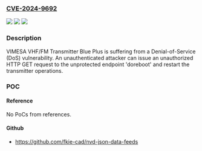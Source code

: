 ### [CVE-2024-9692](https://cve.mitre.org/cgi-bin/cvename.cgi?name=CVE-2024-9692)
![](https://img.shields.io/static/v1?label=Product&message=VHF%2FFM%20Transmitter%20Blue%20Plus&color=blue)
![](https://img.shields.io/static/v1?label=Version&message=%3D%20v9.7.1%20&color=brighgreen)
![](https://img.shields.io/static/v1?label=Vulnerability&message=CWE-284%3A%20Improper%20Access%20Control&color=brighgreen)

### Description

VIMESA VHF/FM Transmitter Blue Plus is suffering from a Denial-of-Service (DoS) vulnerability. An unauthenticated attacker can issue an unauthorized HTTP GET request to the unprotected endpoint 'doreboot' and restart the transmitter operations.

### POC

#### Reference
No PoCs from references.

#### Github
- https://github.com/fkie-cad/nvd-json-data-feeds


